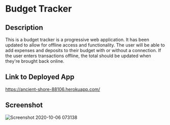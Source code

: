 # Budget Tracker

## Description
This is a budget tracker is a progressive web application. It has been updated to allow for offline access and functionality. The user will be able to add expenses and deposits to their budget with or without a connection. If the user enters transactions offline, the total should be updated when they're brought back online. <br>
## Link to Deployed App
https://ancient-shore-88106.herokuapp.com/
## Screenshot
![Screenshot 2020-10-06 073138](https://user-images.githubusercontent.com/65680645/95196653-5bbcd680-07a6-11eb-805e-0e51ba8c9075.png)


